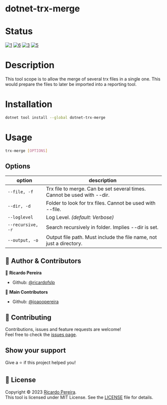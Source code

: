 # dotnet-trx-merge

# Status
[![1]][2] [![6]][7] [![3]][4] [![5]][4]

# Description
This tool scope is to allow the merge of several trx files in a single one. This would prepare the files to later be imported into a reporting tool.

# Installation
```sh
dotnet tool install --global dotnet-trx-merge
```

# Usage
```sh
trx-merge [OPTIONS]
```


## Options
| option               | description                                                                                                            |
| -------------------- |------------------------------------------------------------------------------------------------------------------------|
| `--file, -f`           | Trx file to merge. Can be set several times. Cannot be used with --dir.                                                                            |
| `--dir, -d`     | Folder to look for trx files. Cannot be used with --file.                                                                       |
| `--loglevel` | Log Level. *(default: Verbose)*                                                                                        |
| `--recursive, -r` | Search recursively in folder. Implies --dir is set.                                                         |
| `--output, -o` | Output file path. Must include the file name, not just a directory.                                                                        |

## 👤 Author & Contributors

👤 **Ricardo Pereira**

- Github: [@ricardofslp](https://github.com/ricardofslp)

👥 **Main Contributors**

- Github: [@joaoopereira](https://github.com/joaoopereira)

## :handshake: Contributing

Contributions, issues and feature requests are welcome!\
Feel free to check the [issues page](https://github.com/ricardofslp/dotnet-trx-merge/issues).

## Show your support

Give a :star: if this project helped you!

## :memo: License

Copyright © 2023 [Ricardo Pereira](https://github.com/ricardofslp).\
This tool is licensed under MIT License. See the [LICENSE](/LICENSE) file for details.

[1]: https://github.com/ricardofslp/dotnet-trx-merge/actions/workflows/cd.yml/badge.svg
[2]: https://github.com/ricardofslp/dotnet-trx-merge/actions/workflows/cd.yml
[3]: https://img.shields.io/nuget/v/dotnet-trx-merge.svg?label=dotnet-trx-merge
[4]: https://www.nuget.org/packages/dotnet-trx-merge
[5]: https://img.shields.io/nuget/dt/dotnet-trx-merge.svg?label=downloads
[6]: https://coveralls.io/repos/github/ricardofslp/dotnet-trx-merge/badge.svg?branch=main
[7]: https://coveralls.io/github/ricardofslp/dotnet-trx-merge?branch=main